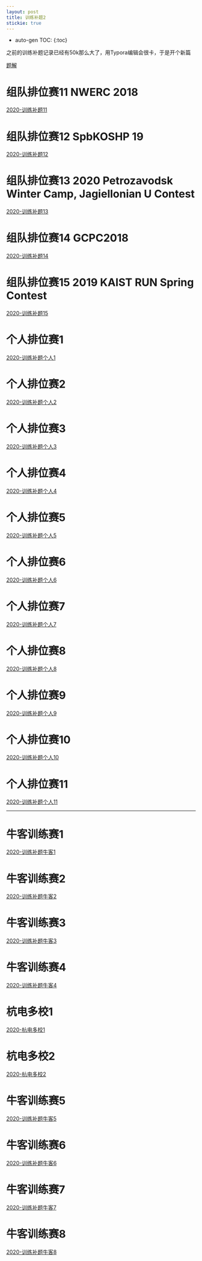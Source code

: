 ```yaml
---
layout: post
title: 训练补题2
stickie: true
---
```


* auto-gen TOC:
{:toc}


之前的训练补题记录已经有50k那么大了，用Typora编辑会很卡，于是开个新篇

[题解](https://drive.google.com/drive/folders/172UmbcqzPLgq_aNe77kWGNENrcNydWFh?usp=sharing)

# 组队排位赛11 NWERC 2018

[2020-训练补题11](/post/训练补题/2020-组队排位赛11.html)


# 组队排位赛12 SpbKOSHP 19

[2020-训练补题12](/post/训练补题/2020-组队排位赛12.html)


# 组队排位赛13 2020 Petrozavodsk Winter Camp, Jagiellonian U Contest

[2020-训练补题13](/post/训练补题/2020-组队排位赛13.html)


# 组队排位赛14 GCPC2018

[2020-训练补题14](/post/训练补题/2020-组队排位赛14.html)


# 组队排位赛15 2019 KAIST RUN Spring Contest

[2020-训练补题15](/post/训练补题/2020-组队排位赛15.html)



# 个人排位赛1

[2020-训练补题个人1](/post/训练补题/2020-个人排位赛1.html)

# 个人排位赛2

[2020-训练补题个人2](/post/训练补题/2020-个人排位赛2.html)

# 个人排位赛3

[2020-训练补题个人3](/post/训练补题/2020-个人排位赛3.html)

# 个人排位赛4

[2020-训练补题个人4](/post/训练补题/2020-个人排位赛4.html)

# 个人排位赛5

[2020-训练补题个人5](/post/训练补题/2020-个人排位赛5.html)

# 个人排位赛6

[2020-训练补题个人6](/post/训练补题/2020-个人排位赛6.html)

# 个人排位赛7

[2020-训练补题个人7](/post/训练补题/2020-个人排位赛7.html)

# 个人排位赛8

[2020-训练补题个人8](/post/训练补题/2020-个人排位赛8.html)

# 个人排位赛9

[2020-训练补题个人9](/post/训练补题/2020-个人排位赛9.html)

# 个人排位赛10

[2020-训练补题个人10](/post/训练补题/2020-个人排位赛10.html)

# 个人排位赛11

[2020-训练补题个人11](/post/训练补题/2020-个人排位赛11.html)



------



# 牛客训练赛1

[2020-训练补题牛客1](/post/训练补题/2020-牛客训练赛1.html)

# 牛客训练赛2

[2020-训练补题牛客2](/post/训练补题/2020-牛客训练赛2.html)

# 牛客训练赛3

[2020-训练补题牛客3](/post/训练补题/2020-牛客训练赛3.html)

# 牛客训练赛4

[2020-训练补题牛客4](/post/训练补题/2020-牛客训练赛4.html)

# 杭电多校1

[2020-杭电多校1](/post/训练补题/2020-杭电多校1.html)

# 杭电多校2

[2020-杭电多校2](/post/训练补题/2020-杭电多校2.html)

# 牛客训练赛5

[2020-训练补题牛客5](/post/训练补题/2020-牛客训练赛5.html)

# 牛客训练赛6

[2020-训练补题牛客6](/post/训练补题/2020-牛客训练赛6.html)

# 牛客训练赛7

[2020-训练补题牛客7](/post/训练补题/2020-牛客训练赛7.html)

# 牛客训练赛8

[2020-训练补题牛客8](/post/训练补题/2020-牛客训练赛8.html)